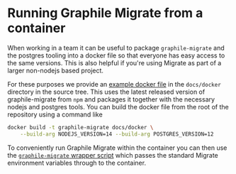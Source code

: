 # Running Graphile Migrate from a container

When working in a team it can be useful to package `graphile-migrate` and the
postgres tooling into a docker file so that everyone has easy access to the
same versions. This is also helpful if you're using Migrate as part of a larger
non-nodejs based project.

For these purposes we provide an [example docker file](./Dockerfile) in the
`docs/docker` directory in the source tree.  This uses the latest released
version of graphile-migrate from `npm` and packages it together with the
necessary nodejs and postgres tools. You can build the docker file from the
root of the repository using a command like

```bash
docker build -t graphile-migrate docs/docker \
    --build-arg NODEJS_VERSION=14 --build-arg POSTGRES_VERSION=12
```

To conveniently run Graphile Migrate within the container you can then use the
[`graphile-migrate` wrapper script](./graphile-migrate) which passes the
standard Migrate environment variables through to the container.

